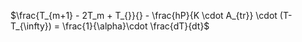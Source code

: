 $\frac{T_{m+1} - 2T_m + T_{}}{} - \frac{hP}{K \cdot A_{tr}} \cdot (T-T_{\infty}) = \frac{1}{\alpha}\cdot \frac{dT}{dt}$